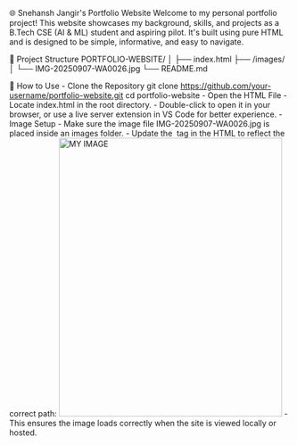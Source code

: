 🌐 Snehansh Jangir's Portfolio Website
    Welcome to my personal portfolio project! This website showcases my background, skills, and projects as a B.Tech CSE 
    (AI & ML) student and aspiring pilot. It's built using pure HTML and is designed to be simple, informative, and easy to 
    navigate.

📁 Project Structure
      PORTFOLIO-WEBSITE/
      │
      ├── index.html
      ├── /images/
      │   └── IMG-20250907-WA0026.jpg
      └── README.md


🚀 How to Use
    - Clone the Repository
        git clone https://github.com/your-username/portfolio-website.git
    cd portfolio-website
    - Open the HTML File
    - Locate index.html in the root directory.
    - Double-click to open it in your browser, or use a live server extension in VS Code for better experience.
    - Image Setup
    - Make sure the image file IMG-20250907-WA0026.jpg is placed inside an images folder.
    - Update the <img> tag in the HTML to reflect the correct path:
    <img src="images/IMG-20250907-WA0026.jpg" alt="MY IMAGE" width="400px" height="500px">
    - This ensures the image loads correctly when the site is viewed locally or hosted.
